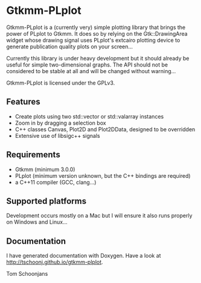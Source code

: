 # Gtkmm-PLplot

Gtkmm-PLplot is a (currently very) simple plotting library that brings the power of PLplot to Gtkmm. It does so by relying on the Gtk::DrawingArea widget whose drawing signal uses PLplot's extcairo plotting device to generate publication quality plots on your screen...

Currently this library is under heavy development but it should already be useful for simple two-dimensional graphs. The API should not be considered to be stable at all and will be changed without warning...

Gtkmm-PLplot is licensed under the GPLv3.

## Features

* Create plots using two std::vector or std::valarray instances
* Zoom in by dragging a selection box
* C++ classes Canvas, Plot2D and Plot2DData, designed to be overridden
* Extensive use of libsigc++ signals

## Requirements

* Gtkmm (minimum 3.0.0)
* PLplot (minimum version unknown, but the C++ bindings are required)
* a C++11 compiler (GCC, clang...)

## Supported platforms

Development occurs mostly on a Mac but I will ensure it also runs properly on Windows and Linux...

## Documentation

I have generated documentation with Doxygen. Have a look at http://tschoonj.github.io/gtkmm-plplot.


Tom Schoonjans
